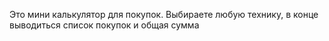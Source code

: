 Это мини калькулятор для покупок. 
Выбираете любую технику, в конце выводиться список покупок и общая сумма


